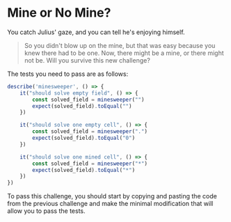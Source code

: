 # Mine or No Mine?

You catch Julius' gaze, and you can tell he's enjoying himself.

> So you didn't blow up on the mine, but that was easy because you knew there had to be one. Now, there might be a mine, or there might not be. Will you survive this new challenge?

The tests you need to pass are as follows:

```typescript
describe('minesweeper', () => {
    it("should solve empty field", () => {
        const solved_field = minesweeper("")
        expect(solved_field).toEqual("")
    })

    it("should solve one empty cell", () => {
        const solved_field = minesweeper(".")
        expect(solved_field).toEqual("0")
    })

    it("should solve one mined cell", () => {
        const solved_field = minesweeper("*")
        expect(solved_field).toEqual("*")
    })
})
```

To pass this challenge, you should start by copying and pasting the code from the previous challenge and make the minimal modification that will allow you to pass the tests.
